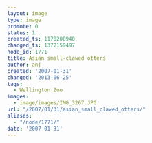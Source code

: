 ```yaml
---
layout: image
type: image
promote: 0
status: 1
created_ts: 1170208940
changed_ts: 1372159497
node_id: 1771
title: Asian small-clawed otters
author: anj
created: '2007-01-31'
changed: '2013-06-25'
tags:
  - Wellington Zoo
images:
  - image/images/IMG_3267.JPG
url: "/2007/01/31/asian_small_clawed_otters/"
aliases:
  - "/node/1771/"
date: '2007-01-31'
---
```


